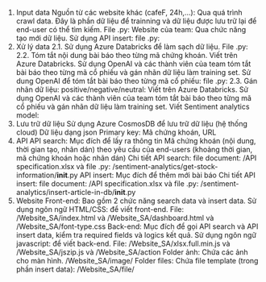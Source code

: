 1. Input data
Nguồn từ các website khác (cafeF, 24h,...): Qua quá trình crawl data. Đây là phần dữ liệu để trainning và dữ liệu được lưu trữ lại để end-user có thể tìm kiếm. File .py:
Website của team: Qua chức năng tạo mới dữ liệu. Sử dụng API insert: file .py: 
2. Xử lý data
2.1. Sử dụng Azure Databricks để làm sạch dữ liệu.
File .py: 
2.2. Tóm tắt nội dung bài báo theo từng mã chứng khoán.
Viết trên Azure Databricks.
Sử dụng OpenAI và các thành viên của team tóm tắt bài báo theo từng mã cổ phiếu và gán nhãn dữ liệu làm training set. 
Sử dung OpenAI để tóm tắt bài báo theo từng mã cổ phiếu: file .py: 
2.3. Gán nhãn dữ liệu: positive/negative/neutral:
Viết trên Azure Databricks.
Sử dụng OpenAI và các thành viên của team tóm tắt bài báo theo từng mã cổ phiếu và gán nhãn dữ liệu làm training set. 
Viết Sentiment analytics model: 
3. Lưu trữ dữ liệu
Sử dụng Azure CosmosDB để lưu trữ dữ liệu (hệ thống cloud)
Dữ liệu dạng json
Primary key: Mã chứng khoán, URL
4. API
API search: Mục đích để lấy ra thông tin Mã chứng khoán (nội dung, thời gian tạo, nhãn dán) theo yêu cầu của end-users (khoảng thời gian, mã chứng khoán hoặc nhãn dán)
Chi tiết API search: file document: /API specification.xlsx  và file .py:  /sentiment-analytics/get-stock-information/__init__.py
API insert: Mục đích để thêm mới bài báo
Chi tiết API insert: file document: /API specification.xlsx và file .py: /sentiment-analytics/insert-article-in-db/__init__.py
5. Website
Front-end:
Bao gồm 2 chức năng search data và insert data.
Sử dụng ngôn ngữ HTML/CSS: để viết front-end.
File: /Website_SA/index.html và /Website_SA/dashboard.html và /Website_SA/font-type.css
Back-end:
Mục đích để gọi API search và API insert data, kiểm tra required fields và logics kết quả.
Sử dụng ngôn ngữ javascript: để viết back-end.
File: /Website_SA/xlsx.full.min.js và /Website_SA/jszip.js và /Website_SA/action
Folder ảnh: Chứa các ảnh cho màn hình. /Website_SA/image/
Folder files: Chứa file template (trong phần insert data): /Website_SA/file/
